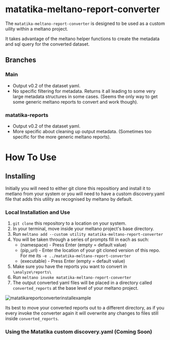 # matatika-meltano-report-converter
The `matatika-meltano-report-converter` is designed to be used as a custom uility within a meltano project.

It takes advantage of the meltano helper functions to create the metadata and sql query for the converted dataset.

## Branches
### Main
- Output v0.2 of the dataset yaml.
- No specific filtering for metadata. Returns it all leading to some very large metadata structures in some cases. (Seems the only way to get some generic meltano reports to convert and work though).


### matatika-reports
- Output v0.2 of the dataset yaml.
- More specific about cleaning up output metadata. (Sometimes too specific for the more generic meltano reports).


# How To Use
## Installing

Initially you will need to either git clone this repositiory and install it to metlano from your system or you will need to have a custom discovery.yaml file that adds this utility as recognised by meltano by default.

### Local Installation and Use

1. `git clone` this repository to a location on your system.
2. In your terminal, move inside your meltano project's base directory.
3. Run `meltano add --custom utility matatika-meltano-report-converter`
4. You will be taken through a series of prompts fill in each as such:
    - (namespace) - Press Enter (empty = default value)
    - (pip_url) - Enter the location of your git cloned version of this repo. For me its `-e ../matatika-meltano-report-converter`
    - (executable) - Press Enter (empty = default value)
5. Make sure you have the reports you want to convert in `\analyze\reports\`
6. Run `meltano invoke matatika-meltano-report-converter`
7. The output converted yaml files will be placed in a directory called `converted_reports` at the base level of your meltano project.

![matatikareportconverterinstallexample](https://user-images.githubusercontent.com/34437496/117323235-9eeb3f00-ae86-11eb-83d3-2e47cca03552.png)

Its best to move your converted reports out to a different directory, as if you every invoke the converter again it will overwrite any changes to files still inside `converted_reports`.

### Using the Matatika custom discovery.yaml (Coming Soon)
